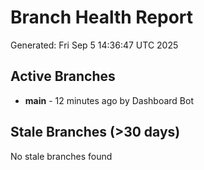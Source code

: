 # Branch Health Report
Generated: Fri Sep  5 14:36:47 UTC 2025

## Active Branches
- **main** - 12 minutes ago by Dashboard Bot

## Stale Branches (>30 days)
No stale branches found
